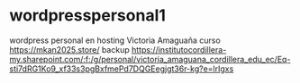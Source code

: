 # wordpresspersonal1
wordpress personal en hosting
Victoria Amaguaña
curso
https://mkan2025.store/
backup https://institutocordillera-my.sharepoint.com/:f:/g/personal/victoria_amaguana_cordillera_edu_ec/Eq-sti7dRG1Ko9_xf33s3pgBxfmePd7DQGEegjgt36r-kg?e=lrIgxs
